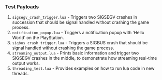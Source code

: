 
### Test Payloads

1. `sigsegv_crash_trigger.lua` - Triggers two SIGSEGV crashes in succession that should be signal handled without crashing the game process.
2. `notification_popup.lua` - Triggers a notification popup with 'Hello World' on the PlayStation.
3. `sigbus_crash_trigger.lua` - Triggers a SIGBUS crash that should be signal handled without crashing the game process.
4. `streaming_output.lua` - Prints basic information and trigger two SIGSEGV crashes in the middle, to demonstrate how streaming real-time output works.
5. `threading_test.lua` - Provides examples on how to run lua code in new threads.

